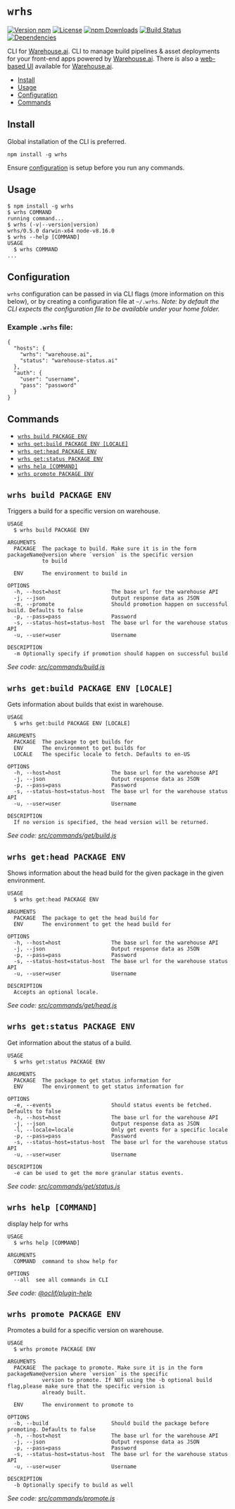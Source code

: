 # `wrhs`

[![Version npm](https://img.shields.io/npm/v/wrhs.svg?style=flat-square)](https://www.npmjs.com/package/wrhs)
[![License](https://img.shields.io/npm/l/wrhs.svg?style=flat-square)](https://github.com/warehouseai/wrhs/blob/master/LICENSE)
[![npm Downloads](https://img.shields.io/npm/dm/wrhs.svg?style=flat-square)](https://npmcharts.com/compare/wrhs?minimal=true)
[![Build Status](https://travis-ci.org/warehouseai/wrhs.svg?branch=master)](https://travis-ci.org/warehouseai/wrhs)
[![Dependencies](https://img.shields.io/david/warehouseai/wrhs.svg?style=flat-square)](https://github.com/warehouseai/wrhs/blob/master/package.json)

CLI for [Warehouse.ai]. CLI to manage build pipelines & asset deployments
for your front-end apps powered by [Warehouse.ai]. There is also a
[web-based UI][wrhs-ui] available for [Warehouse.ai].

* [Install](#install)
* [Usage](#usage)
* [Configuration](#configuration)
* [Commands](#commands)

## Install

Global installation of the CLI is preferred.

```sh-session
npm install -g wrhs
```

Ensure [configuration](#configuration) is setup before you run any commands.

## Usage
<!-- usage -->
```sh-session
$ npm install -g wrhs
$ wrhs COMMAND
running command...
$ wrhs (-v|--version|version)
wrhs/0.5.0 darwin-x64 node-v8.16.0
$ wrhs --help [COMMAND]
USAGE
  $ wrhs COMMAND
...
```
<!-- usagestop -->

## Configuration

`wrhs` configuration can be passed in via CLI flags (more information on this
below), or by creating a configuration file at `~/.wrhs`. _Note: by default
the CLI expects the configuration file to be available under your home folder._

### Example `.wrhs` file:
```
{
  "hosts": {
    "wrhs": "warehouse.ai",
    "status": "warehouse-status.ai"
  },
  "auth": {
    "user": "username",
    "pass": "password"
  }
}
```

## Commands
<!-- commands -->
* [`wrhs build PACKAGE ENV`](#wrhs-build-package-env)
* [`wrhs get:build PACKAGE ENV [LOCALE]`](#wrhs-getbuild-package-env-locale)
* [`wrhs get:head PACKAGE ENV`](#wrhs-gethead-package-env)
* [`wrhs get:status PACKAGE ENV`](#wrhs-getstatus-package-env)
* [`wrhs help [COMMAND]`](#wrhs-help-command)
* [`wrhs promote PACKAGE ENV`](#wrhs-promote-package-env)

## `wrhs build PACKAGE ENV`

Triggers a build for a specific version on warehouse. 

```
USAGE
  $ wrhs build PACKAGE ENV

ARGUMENTS
  PACKAGE  The package to build. Make sure it is in the form packageName@version where `version` is the specific version
           to build

  ENV      The environment to build in

OPTIONS
  -h, --host=host                The base url for the warehouse API
  -j, --json                     Output response data as JSON
  -m, --promote                  Should promotion happen on successful build. Defaults to false
  -p, --pass=pass                Password
  -s, --status-host=status-host  The base url for the warehouse status API
  -u, --user=user                Username

DESCRIPTION
  -m Optionally specify if promotion should happen on successful build
```

_See code: [src/commands/build.js](https://github.com/warehouseai/wrhs/blob/0.5.0/src/commands/build.js)_

## `wrhs get:build PACKAGE ENV [LOCALE]`

Gets information about builds that exist in warehouse.

```
USAGE
  $ wrhs get:build PACKAGE ENV [LOCALE]

ARGUMENTS
  PACKAGE  The package to get builds for
  ENV      The environment to get builds for
  LOCALE   The specific locale to fetch. Defaults to en-US

OPTIONS
  -h, --host=host                The base url for the warehouse API
  -j, --json                     Output response data as JSON
  -p, --pass=pass                Password
  -s, --status-host=status-host  The base url for the warehouse status API
  -u, --user=user                Username

DESCRIPTION
  If no version is specified, the head version will be returned.
```

_See code: [src/commands/get/build.js](https://github.com/warehouseai/wrhs/blob/0.5.0/src/commands/get/build.js)_

## `wrhs get:head PACKAGE ENV`

Shows information about the head build for the given package in the given environment.

```
USAGE
  $ wrhs get:head PACKAGE ENV

ARGUMENTS
  PACKAGE  The package to get the head build for
  ENV      The environment to get the head build for

OPTIONS
  -h, --host=host                The base url for the warehouse API
  -j, --json                     Output response data as JSON
  -p, --pass=pass                Password
  -s, --status-host=status-host  The base url for the warehouse status API
  -u, --user=user                Username

DESCRIPTION
  Accepts an optional locale.
```

_See code: [src/commands/get/head.js](https://github.com/warehouseai/wrhs/blob/0.5.0/src/commands/get/head.js)_

## `wrhs get:status PACKAGE ENV`

Get information about the status of a build.

```
USAGE
  $ wrhs get:status PACKAGE ENV

ARGUMENTS
  PACKAGE  The package to get status information for
  ENV      The environment to get status information for

OPTIONS
  -e, --events                   Should status events be fetched. Defaults to false
  -h, --host=host                The base url for the warehouse API
  -j, --json                     Output response data as JSON
  -l, --locale=locale            Only get events for a specific locale
  -p, --pass=pass                Password
  -s, --status-host=status-host  The base url for the warehouse status API
  -u, --user=user                Username

DESCRIPTION
  -e can be used to get the more granular status events.
```

_See code: [src/commands/get/status.js](https://github.com/warehouseai/wrhs/blob/0.5.0/src/commands/get/status.js)_

## `wrhs help [COMMAND]`

display help for wrhs

```
USAGE
  $ wrhs help [COMMAND]

ARGUMENTS
  COMMAND  command to show help for

OPTIONS
  --all  see all commands in CLI
```

_See code: [@oclif/plugin-help](https://github.com/oclif/plugin-help/blob/v2.1.6/src/commands/help.ts)_

## `wrhs promote PACKAGE ENV`

Promotes a build for a specific version on warehouse. 

```
USAGE
  $ wrhs promote PACKAGE ENV

ARGUMENTS
  PACKAGE  The package to promote. Make sure it is in the form packageName@version where `version` is the specific
           version to promote. If NOT using the -b optional build flag,please make sure that the specific version is
           already built.

  ENV      The environment to promote to

OPTIONS
  -b, --build                    Should build the package before promoting. Defaults to false
  -h, --host=host                The base url for the warehouse API
  -j, --json                     Output response data as JSON
  -p, --pass=pass                Password
  -s, --status-host=status-host  The base url for the warehouse status API
  -u, --user=user                Username

DESCRIPTION
  -b Optionally specify to build as well
```

_See code: [src/commands/promote.js](https://github.com/warehouseai/wrhs/blob/0.5.0/src/commands/promote.js)_
<!-- commandsstop -->

[Warehouse.ai]: https://github.com/godaddy/warehouse.ai
[wrhs-ui]: https://github.com/godaddy/warehouse.ai-ui
